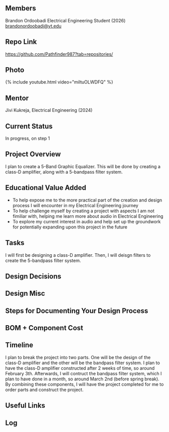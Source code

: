 ## Members
Brandon Ordoobadi Electrical Engineering Student (2026)
brandonordoobadi@vt.edu

## Repo Link
<a class="button is-link" href="https://github.com/Pathfinder987?tab=repositories" >https://github.com/Pathfinder987?tab=repositories/</a>

## Photo
{% include youtube.html video="miltuOLWDFQ" %}

## Mentor
Jivi Kukreja, Electrical Engineering (2024)

## Current Status
In progress, on step 1

## Project Overview

I plan to create a 5-Band Graphic Equalizer.  This will be done by creating a class-D amplifier, along with a 5-bandpass filter system.  

## Educational Value Added

* To help expose me to the more practical part of the creation and design process I will encounter in my Electrical Engineering journey  
* To help challenge myself by creating a project with aspects I am not fimiliar with, helping me learn more about audio in Electrical Engineering
* To explore my current interest in audio and help set up the groundwork for potentially expanding upon this project in the future 


## Tasks

I will first be designing a class-D amplifier.  Then, I will deisgn filters to create the 5-bandpass filter system.  

## Design Decisions

<!-- Your Text Here. See Example above -->

## Design Misc

<!-- Your Text Here. See Example above -->

## Steps for Documenting Your Design Process

<!-- Your Text Here. See Example above -->

## BOM + Component Cost

<!-- Your Text Here. See Example above -->

## Timeline

I plan to break the project into two parts.  One will be the design of the class-D amplifier and the other will be the bandpass filter system.  I plan to have the class-D amplifier constructed after 2 weeks of time, so around February 3th.  Afterwards, I will contruct the bandpass filter system, which I plan to have done in a month, so around March 2nd (before spring break).  By combining these components, I will have the project completed for me to order parts and construct the project.

## Useful Links

<!-- Your Text Here. See Example above -->

## Log

<!-- Your Text Here. See Example above -->
